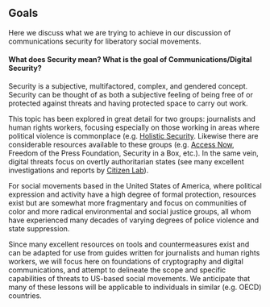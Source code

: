 ## Goals 

Here we discuss what we are trying to achieve in our discussion of communications security for liberatory social movements.

#### What does Security mean?  What is the goal of Communications/Digital Security?

Security is a subjective, multifactored, complex, and gendered concept.  Security can be thought of as both a subjective feeling of being free of or protected against threats and having protected space to carry out work.

This topic has been explored in great detail for two groups: journalists and human rights workers, focusing especially on those working in areas where political violence is commonplace (e.g. [Holistic Security](https://holistic-security.tacticaltech.org/).  Likewise there are considerable resources available to these groups (e.g. [Access Now](https://accessnow.org), Freedom of the Press Foundation, Security in a Box, etc.).  In the same vein, digital threats focus on overtly authoritarian states (see many excellent investigations and reports by [Citizen Lab](https://citizenlab.ca)).

For social movements based in the United States of America, where political expression and activity have a high degree of formal protection, resources exist but are somewhat more fragmentary and focus on communities of color and more radical environmental and social justice groups, all whom have experienced many decades of varying degrees of police violence and state suppression.

Since many excellent resources on tools and countermeasures exist and can be adapted for use from guides written for journalists and human rights workers, we will focus here on foundations of cryptography and digital communications, and attempt to delineate the scope and specific capabilities of threats to US-based social movements.  We anticipate that many of these lessons will be applicable to individuals in similar (e.g. OECD) countries.








